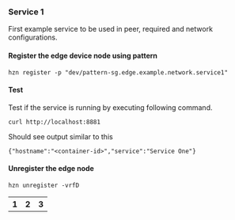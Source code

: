### Service 1
First example service to be used in peer, required and network configurations.

#### Register the edge device node using pattern 
```
hzn register -p "dev/pattern-sg.edge.example.network.service1"
```

#### Test
Test if the service is running by executing following command. 
```
curl http://localhost:8881
```

Should see output similar to this
```
{"hostname":"<container-id>","service":"Service One"}
```
#### Unregister the edge node
```
hzn unregister -vrfD
```
<table style="width=100%">
    <th>1</th><th>2</th><th>3</th>
</table>
